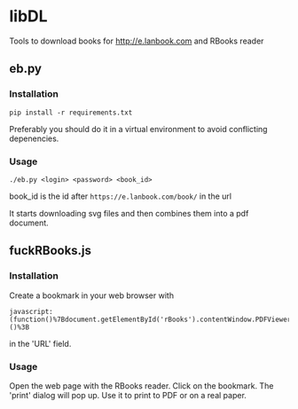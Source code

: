 # libDL
Tools to download books for http://e.lanbook.com and RBooks reader
## eb.py
### Installation
```
pip install -r requirements.txt
```
Preferably you should do it in a virtual environment to avoid 
conflicting depenencies.
### Usage
```
./eb.py <login> <password> <book_id> 
```
book_id is the id after `https://e.lanbook.com/book/` in the url

It starts downloading svg files and then combines them into a pdf document.
## fuckRBooks.js
### Installation
Create a bookmark in your web browser with
```
javascript:(function()%7Bdocument.getElementById('rBooks').contentWindow.PDFViewerApplication.findController._pdfDocument.mAllowPrint%20%3D%20true%3B%0Adocument.getElementById('rBooks').contentDocument.getElementById('print').click()%3B%7D)()%3B
```
in the 'URL' field.
### Usage
Open the web page with the RBooks reader. Click on the bookmark.
The 'print' dialog will pop up. Use it to print to PDF or on a real paper.
